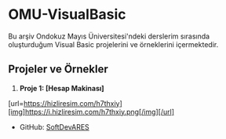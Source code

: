 # OMU-VisualBasic

Bu arşiv Ondokuz Mayıs Üniversitesi'ndeki derslerim sırasında oluşturduğum Visual Basic projelerini ve örneklerini içermektedir.

## Projeler ve Örnekler

1. **Proje 1: [Hesap Makinası]**

[url=https://hizliresim.com/h7thxiy][img]https://i.hizliresim.com/h7thxiy.png[/img][/url]

- GitHub: [SoftDevARES](https://github.com/SoftDevARES)
